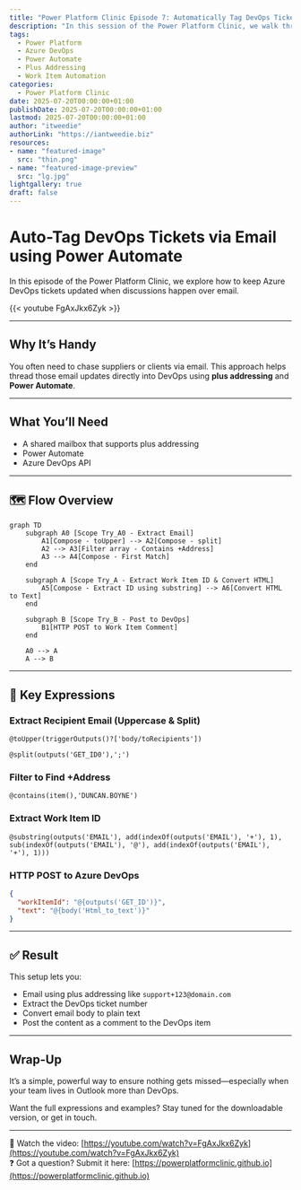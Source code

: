 ```yaml
---
title: "Power Platform Clinic Episode 7: Automatically Tag DevOps Tickets by Email"
description: "In this session of the Power Platform Clinic, we walk through a brilliant way to automatically post email content to Azure DevOps work items using Power Automate and plus addressing. If you're working with teams outside your scrum or chasing up suppliers, this trick can keep your board updated with zero manual effort."
tags:
  - Power Platform
  - Azure DevOps
  - Power Automate
  - Plus Addressing
  - Work Item Automation
categories:
  - Power Platform Clinic
date: 2025-07-20T00:00:00+01:00
publishDate: 2025-07-20T00:00:00+01:00
lastmod: 2025-07-20T00:00:00+01:00
author: "itweedie"
authorLink: "https://iantweedie.biz"
resources:
- name: "featured-image"
  src: "thin.png"
- name: "featured-image-preview"
  src: "lg.jpg"
lightgallery: true
draft: false
---
```


# Auto-Tag DevOps Tickets via Email using Power Automate

In this episode of the Power Platform Clinic, we explore how to keep Azure DevOps tickets updated when discussions happen over email.

{{< youtube FgAxJkx6Zyk >}}

---

## Why It’s Handy

You often need to chase suppliers or clients via email. This approach helps thread those email updates directly into DevOps using **plus addressing** and **Power Automate**.

---

## What You’ll Need

- A shared mailbox that supports plus addressing  
- Power Automate  
- Azure DevOps API

---

## 🗺️ Flow Overview

```mermaid
graph TD
    subgraph A0 [Scope Try_A0 - Extract Email]
        A1[Compose - toUpper] --> A2[Compose - split]
        A2 --> A3[Filter array - Contains +Address]
        A3 --> A4[Compose - First Match]
    end

    subgraph A [Scope Try_A - Extract Work Item ID & Convert HTML]
        A5[Compose - Extract ID using substring] --> A6[Convert HTML to Text]
    end

    subgraph B [Scope Try_B - Post to DevOps]
        B1[HTTP POST to Work Item Comment]
    end

    A0 --> A
    A --> B
```

---

## 🔧 Key Expressions

### Extract Recipient Email (Uppercase & Split)
```powerautomate
@toUpper(triggerOutputs()?['body/toRecipients'])
```

```powerautomate
@split(outputs('GET_ID0'),';')
```

### Filter to Find +Address
```powerautomate
@contains(item(),'DUNCAN.BOYNE')
```

### Extract Work Item ID
```powerautomate
@substring(outputs('EMAIL'), add(indexOf(outputs('EMAIL'), '+'), 1), sub(indexOf(outputs('EMAIL'), '@'), add(indexOf(outputs('EMAIL'), '+'), 1)))
```

### HTTP POST to Azure DevOps
```json
{
  "workItemId": "@{outputs('GET_ID')}",
  "text": "@{body('Html_to_text')}"
}
```

---

## ✅ Result

This setup lets you:

- Email using plus addressing like `support+123@domain.com`
- Extract the DevOps ticket number
- Convert email body to plain text
- Post the content as a comment to the DevOps item

---

## Wrap-Up

It’s a simple, powerful way to ensure nothing gets missed—especially when your team lives in Outlook more than DevOps.

Want the full expressions and examples? Stay tuned for the downloadable version, or get in touch.

---

🎥 Watch the video: [https://youtube.com/watch?v=FgAxJkx6Zyk](https://youtube.com/watch?v=FgAxJkx6Zyk)  
❓ Got a question? Submit it here: [https://powerplatformclinic.github.io](https://powerplatformclinic.github.io)